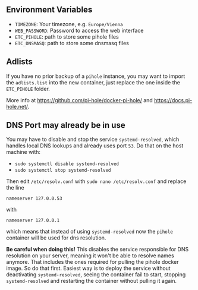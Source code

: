 ## Environment Variables
- `TIMEZONE`: Your timezone, e.g. `Europe/Vienna`
- `WEB_PASSWORD`: Password to access the web interface
- `ETC_PIHOLE`: path to store some pihole files
- `ETC_DNSMASQ`: path to store some dnsmasq files

## Adlists
If you have no prior backup of a `pihole` instance, you may want to import the `adlists.list` into the new container, just replace the one inside the `ETC_PIHOLE` folder.

More info at https://github.com/pi-hole/docker-pi-hole/ and https://docs.pi-hole.net/.

## DNS Port may already be in use
You may have to disable and stop the service `systemd-resolved`, which handles local DNS lookups and already uses port `53`. Do that on the host machine with:
- `sudo systemctl disable systemd-resolved`
- `sudo systemctl stop systemd-resolved`

Then edit `/etc/resolv.conf` with `sudo nano /etc/resolv.conf` and replace the line
```
nameserver 127.0.0.53
```
with
```
nameserver 127.0.0.1
```
which means that instead of using `systemd-resolved` now the `pihole` container will be used for dns resolution.

**Be careful when doing this!** This disables the service responsible for DNS resolution on your server, meaning it won't be able to resolve names anymore. That includes the ones required for pulling the pihole docker image. So do that first. Easiest way is to deploy the service without deactivating `systemd-resolved`, seeing the container fail to start, stopping `systemd-resolved` and restarting the container without pulling it again.
